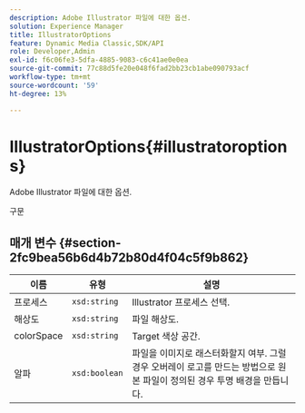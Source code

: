```yaml
---
description: Adobe Illustrator 파일에 대한 옵션.
solution: Experience Manager
title: IllustratorOptions
feature: Dynamic Media Classic,SDK/API
role: Developer,Admin
exl-id: f6c06fe3-5dfa-4885-9083-c6c41ae0e0ea
source-git-commit: 77c88d5fe20e048f6fad2bb23cb1abe090793acf
workflow-type: tm+mt
source-wordcount: '59'
ht-degree: 13%

---
```


# IllustratorOptions{#illustratoroptions}

Adobe Illustrator 파일에 대한 옵션.

구문

## 매개 변수 {#section-2fc9bea56b6d4b72b80d4f04c5f9b862}

| 이름 | 유형 | 설명 |
|---|---|---|
| 프로세스 | `xsd:string` | Illustrator 프로세스 선택. |
| 해상도 | `xsd:string` | 파일 해상도. |
| colorSpace | `xsd:string` | Target 색상 공간. |
| 알파 | `xsd:boolean` | 파일을 이미지로 래스터화할지 여부. 그럴 경우 오버레이 로고를 만드는 방법으로 원본 파일이 정의된 경우 투명 배경을 만듭니다. |
